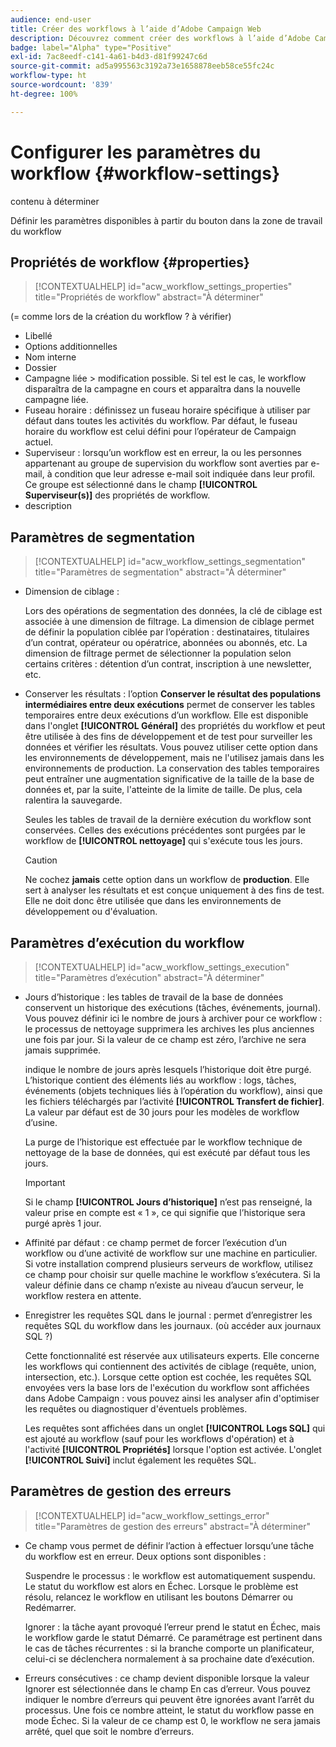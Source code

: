 ```yaml
---
audience: end-user
title: Créer des workflows à l’aide d’Adobe Campaign Web
description: Découvrez comment créer des workflows à l’aide d’Adobe Campaign Web.
badge: label="Alpha" type="Positive"
exl-id: 7ac8eedf-c141-4a61-b4d3-d81f99247c6d
source-git-commit: ad5a995563c3192a73e1658878eeb58ce55fc24c
workflow-type: ht
source-wordcount: '839'
ht-degree: 100%

---
```


# Configurer les paramètres du workflow {#workflow-settings}

contenu à déterminer

Définir les paramètres disponibles à partir du bouton dans la zone de travail du workflow
<!--à reformuler-->

## Propriétés de workflow  {#properties}

>[!CONTEXTUALHELP]
>id="acw_workflow_settings_properties"
>title="Propriétés de workflow"
>abstract="À déterminer"

(= comme lors de la création du workflow ? à vérifier)

* Libellé
* Options additionnelles
* Nom interne
* Dossier
* Campagne liée > modification possible. Si tel est le cas, le workflow disparaîtra de la campagne en cours et apparaîtra dans la nouvelle campagne liée.
* Fuseau horaire : définissez un fuseau horaire spécifique à utiliser par défaut dans toutes les activités du workflow. Par défaut, le fuseau horaire du workflow est celui défini pour l’opérateur de Campaign actuel.
* Superviseur : lorsqu’un workflow est en erreur, la ou les personnes appartenant au groupe de supervision du workflow sont averties par e-mail, à condition que leur adresse e-mail soit indiquée dans leur profil. Ce groupe est sélectionné dans le champ **[!UICONTROL Superviseur(s)]** des propriétés de workflow.
* description

## Paramètres de segmentation

>[!CONTEXTUALHELP]
>id="acw_workflow_settings_segmentation"
>title="Paramètres de segmentation"
>abstract="À déterminer"

* Dimension de ciblage :

   Lors des opérations de segmentation des données, la clé de ciblage est associée à une dimension de filtrage. La dimension de ciblage permet de définir la population ciblée par l’opération : destinataires, titulaires d’un contrat, opérateur ou opératrice, abonnées ou abonnés, etc. La dimension de filtrage permet de sélectionner la population selon certains critères : détention d’un contrat, inscription à une newsletter, etc.

* Conserver les résultats : l’option **Conserver le résultat des populations intermédiaires entre deux exécutions** permet de conserver les tables temporaires entre deux exécutions d’un workflow.  Elle est disponible dans l&#39;onglet **[!UICONTROL Général]** des propriétés du workflow et peut être utilisée à des fins de développement et de test pour surveiller les données et vérifier les résultats. Vous pouvez utiliser cette option dans les environnements de développement, mais ne l&#39;utilisez jamais dans les environnements de production. La conservation des tables temporaires peut entraîner une augmentation significative de la taille de la base de données et, par la suite, l&#39;atteinte de la limite de taille. De plus, cela ralentira la sauvegarde.

   Seules les tables de travail de la dernière exécution du workflow sont conservées. Celles des exécutions précédentes sont purgées par le workflow de **[!UICONTROL nettoyage]** qui s&#39;exécute tous les jours.

   >[!CAUTION]
   >
   >Ne cochez **jamais** cette option dans un workflow de **production**. Elle sert à analyser les résultats et est conçue uniquement à des fins de test. Elle ne doit donc être utilisée que dans les environnements de développement ou d&#39;évaluation.

## Paramètres d’exécution du workflow

>[!CONTEXTUALHELP]
>id="acw_workflow_settings_execution"
>title="Paramètres d’exécution"
>abstract="À déterminer"

* Jours d’historique : les tables de travail de la base de données conservent un historique des exécutions (tâches, événements, journal). Vous pouvez définir ici le nombre de jours à archiver pour ce workflow : le processus de nettoyage supprimera les archives les plus anciennes une fois par jour. Si la valeur de ce champ est zéro, l’archive ne sera jamais supprimée.

   indique le nombre de jours après lesquels l’historique doit être purgé. L’historique contient des éléments liés au workflow : logs, tâches, événements (objets techniques liés à l’opération du workflow), ainsi que les fichiers téléchargés par l’activité **[!UICONTROL Transfert de fichier]**. La valeur par défaut est de 30 jours pour les modèles de workflow d’usine.

   La purge de l’historique est effectuée par le workflow technique de nettoyage de la base de données, qui est exécuté par défaut tous les jours.

   >[!IMPORTANT]
   >
   >Si le champ **[!UICONTROL Jours d’historique]** n’est pas renseigné, la valeur prise en compte est « 1 », ce qui signifie que l’historique sera purgé après 1 jour.

* Affinité par défaut : ce champ permet de forcer l’exécution d’un workflow ou d’une activité de workflow sur une machine en particulier.   Si votre installation comprend plusieurs serveurs de workflow, utilisez ce champ pour choisir sur quelle machine le workflow s’exécutera. Si la valeur définie dans ce champ n’existe au niveau d’aucun serveur, le workflow restera en attente.

* Enregistrer les requêtes SQL dans le journal : permet d’enregistrer les requêtes SQL du workflow dans les journaux. (où accéder aux journaux SQL ?)

   Cette fonctionnalité est réservée aux utilisateurs experts. Elle concerne les workflows qui contiennent des activités de ciblage (requête, union, intersection, etc.). Lorsque cette option est cochée, les requêtes SQL envoyées vers la base lors de l&#39;exécution du workflow sont affichées dans Adobe Campaign : vous pouvez ainsi les analyser afin d&#39;optimiser les requêtes ou diagnostiquer d&#39;éventuels problèmes.

   Les requêtes sont affichées dans un onglet **[!UICONTROL Logs SQL]** qui est ajouté au workflow (sauf pour les workflows d&#39;opération) et à l&#39;activité **[!UICONTROL Propriétés]** lorsque l&#39;option est activée. L&#39;onglet **[!UICONTROL Suivi]** inclut également les requêtes SQL.

## Paramètres de gestion des erreurs

>[!CONTEXTUALHELP]
>id="acw_workflow_settings_error"
>title="Paramètres de gestion des erreurs"
>abstract="À déterminer"

* Ce champ vous permet de définir l’action à effectuer lorsqu’une tâche du workflow est en erreur. Deux options sont disponibles :

   Suspendre le processus : le workflow est automatiquement suspendu. Le statut du workflow est alors en Échec. Lorsque le problème est résolu, relancez le workflow en utilisant les boutons Démarrer ou Redémarrer.

   Ignorer : la tâche ayant provoqué l’erreur prend le statut en Échec, mais le workflow garde le statut Démarré. Ce paramétrage est pertinent dans le cas de tâches récurrentes : si la branche comporte un planificateur, celui-ci se déclenchera normalement à sa prochaine date d’exécution.

* Erreurs consécutives : ce champ devient disponible lorsque la valeur Ignorer est sélectionnée dans le champ En cas d’erreur. Vous pouvez indiquer le nombre d’erreurs qui peuvent être ignorées avant l’arrêt du processus. Une fois ce nombre atteint, le statut du workflow passe en mode Échec. Si la valeur de ce champ est 0, le workflow ne sera jamais arrêté, quel que soit le nombre d’erreurs.
